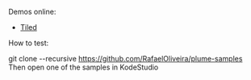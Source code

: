 Demos online:
* [Tiled](http://sudoestegames.com/play/plume-tiled/)

How to test:

git clone --recursive https://github.com/RafaelOliveira/plume-samples  
Then open one of the samples in KodeStudio
